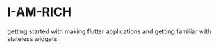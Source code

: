 # I-AM-RICH
getting started with making flutter applications and getting familiar with stateless widgets
